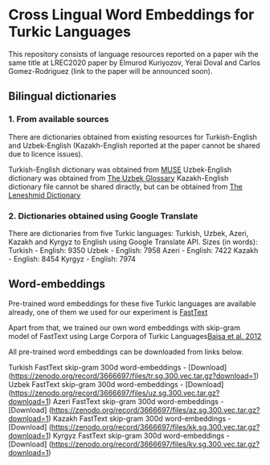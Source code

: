 # Cross Lingual Word Embeddings for Turkic Languages

This repository consists of language resources reported on a paper wih the same title at LREC2020 paper by Elmurod Kuriyozov, Yerai Doval and Carlos Gomez-Rodriguez (link to the paper will be announced soon).

## Bilingual dictionaries

### 1. From available sources
There are dictionaries obtained from existing resources for Turkish-English and Uzbek-English (Kazakh-English reported at the paper cannot be shared due to licence issues).

Turkish-English dictionary was obtained from [MUSE](https://github.com/facebookresearch/MUSE)
Uzbek-English dictionary was obtained from [The Uzbek Glossary](http://www.uzbek-glossary.com/)
Kazakh-English dictionary file cannot be shared diractly, but can be obtained from [The Leneshmid Dictionary](http://kazakh-glossary.com/table1list.php)

### 2. Dictionaries obtained using Google Translate
There are dictionaries from five Turkic languages: Turkish, Uzbek, Azeri, Kazakh and Kyrgyz to English using Google Translate API.
Sizes (in words): 
Turkish - English: 9350
Uzbek - English: 7958
Azeri - English: 7422
Kazakh - English: 8454
Kyrgyz - English: 7974


## Word-embeddings
Pre-trained word embeddings for these five Turkic languages are available already, one of them we used for our experiment is [FastText](https://fasttext.cc/docs/en/crawl-vectors.html)

Apart from that, we trained our own word embeddings with skip-gram model of FastText using Large Corpora of Turkic Languages[Baisa et al. 2012](https://www.muni.cz/en/research/publications/982494)

All pre-trained word embeddings can be downloaded from links below.

Turkish FastText skip-gram 300d word-embeddings - [Download] (https://zenodo.org/record/3666697/files/tr.sg.300.vec.tar.gz?download=1)
Uzbek FastText skip-gram 300d word-embeddings - [Download] (https://zenodo.org/record/3666697/files/uz.sg.300.vec.tar.gz?download=1)
Azeri FastText skip-gram 300d word-embeddings - [Download] (https://zenodo.org/record/3666697/files/az.sg.300.vec.tar.gz?download=1)
Kazakh FastText skip-gram 300d word-embeddings - [Download] (https://zenodo.org/record/3666697/files/kk.sg.300.vec.tar.gz?download=1)
Kyrgyz FastText skip-gram 300d word-embeddings - [Download] (https://zenodo.org/record/3666697/files/ky.sg.300.vec.tar.gz?download=1)


